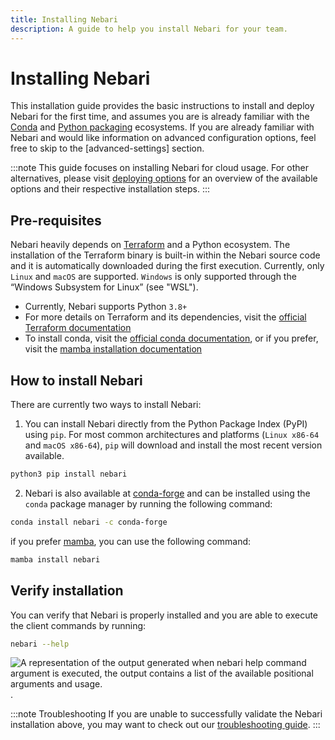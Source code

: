 ```yaml
---
title: Installing Nebari
description: A guide to help you install Nebari for your team.
---
```


# Installing Nebari


This installation guide provides the basic instructions to install and deploy Nebari for the first time, and assumes you are is already familiar with the [Conda](https://docs.conda.io/projects/conda/en/latest/) and [Python packaging](https://packaging.python.org/en/latest/tutorials/installing-packages/#installing-packages) ecosystems. If you are already familiar with Nebari and would like information on advanced configuration options, feel free to skip to the [advanced-settings] section.

:::note
This guide focuses on installing Nebari for cloud usage. For other alternatives, please visit [deploying options](/getting-started/deploy.md) for an overview of the available options and their respective installation steps.
:::

## Pre-requisites

Nebari heavily depends on [Terraform](https://www.terraform.io/) and a Python ecosystem. The installation of the Terraform binary is built-in within the Nebari source code and it is automatically downloaded during the first execution. Currently, only `Linux` and `macOS` are supported. `Windows` is only supported through the “Windows Subsystem for Linux” (see "WSL").
- Currently, Nebari supports Python `3.8+`
- For more details on Terraform and its dependencies, visit the [official Terraform documentation](https://learn.hashicorp.com/tutorials/terraform/install-cli)
- To install conda, visit the [official conda documentation](https://docs.conda.io/projects/conda/en/latest/user-guide/install/index.html), or if you prefer, visit the [mamba installation documentation](https://github.com/mamba-org/mamba#installation)

## How to install Nebari

There are currently two ways to install Nebari:

1. You can install Nebari directly from the Python Package Index (PyPI) using `pip`. For most common architectures and platforms (`Linux x86-64` and `macOS x86-64`), `pip` will download and install the most recent version available.

```bash
python3 pip install nebari
```

2. Nebari is also available at [conda-forge](https://anaconda.org/conda-forge/qhub) and can be installed using the `conda` package manager by running the following command:

```bash
conda install nebari -c conda-forge
```
if you prefer [mamba](https://github.com/mamba-org/mamba#mamba), you can use the following command:

```bash
mamba install nebari
```

## Verify installation

You can verify that Nebari is properly installed and you are able to execute the client commands by running:

```bash
nebari --help
```

![A representation of the output generated when nebari help command argument is executed, the output contains a list of the available positional arguments and usage.](/img/validate_installation.png "Nebari's help command line output").

:::note Troubleshooting
If you are unable to successfully validate the Nebari installation above, you may want to check out our [troubleshooting guide](/troubleshooting.md).
:::
